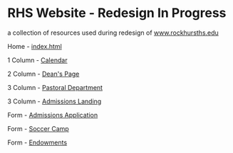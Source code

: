 RHS Website - Redesign In Progress
====================
a collection of resources used during redesign of www.rockhursths.edu

Home - [index.html](http://rockhursths.github.io/Website/)

1 Column - [Calendar](http://rockhursths.github.io/Website/1-col-calendar.html)

2 Column - [Dean's Page](http://rockhursths.github.io/Website/2-col-deanspage.html)

3 Column - [Pastoral Department](http://rockhursths.github.io/Website/3-col-pastoral.html)

3 Column - [Admissions Landing](http://rockhursths.github.io/Website/3-col-admissions.html)

Form - [Admissions Application](http://rockhursths.github.io/Website/2-col-form-admissions-application-begin.html)

Form - [Soccer Camp](http://rockhursths.github.io/Website/2-col-form-soccer-camp-00.html)

Form - [Endowments](http://rockhursths.github.io/Website/3-col-form-endowments.html)